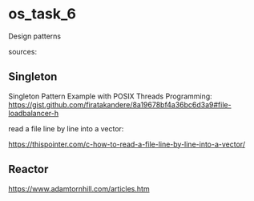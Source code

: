 # os_task_6
Design patterns

sources:
## Singleton
Singleton Pattern Example with POSIX Threads Programming:
    https://gist.github.com/firatakandere/8a19678bf4a36bc6d3a9#file-loadbalancer-h

read a file line by line into a vector: 

https://thispointer.com/c-how-to-read-a-file-line-by-line-into-a-vector/

## Reactor

 https://www.adamtornhill.com/articles.htm
